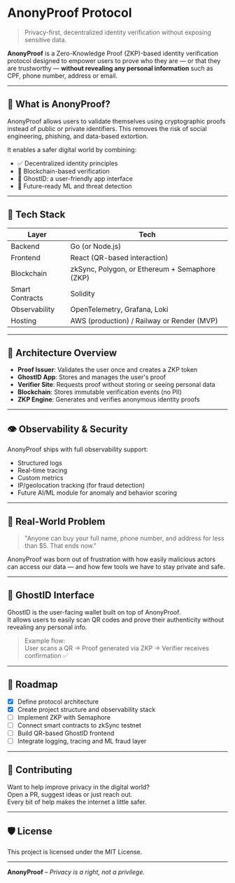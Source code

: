 # AnonyProof Protocol

> Privacy-first, decentralized identity verification without exposing sensitive data.

**AnonyProof** is a Zero-Knowledge Proof (ZKP)-based identity verification protocol designed to empower users to prove who they are — or that they are trustworthy — **without revealing any personal information** such as CPF, phone number, address or email.

---

## 🚀 What is AnonyProof?

AnonyProof allows users to validate themselves using cryptographic proofs instead of public or private identifiers. This removes the risk of social engineering, phishing, and data-based extortion.

It enables a safer digital world by combining:
- ✅ Decentralized identity principles
- 🔐 Blockchain-based verification
- 👻 GhostID: a user-friendly app interface
- 🧠 Future-ready ML and threat detection

---

## 🔧 Tech Stack

| Layer          | Tech                                            |
|----------------|-------------------------------------------------|
| Backend        | Go (or Node.js)                                 |
| Frontend       | React (QR-based interaction)                    |
| Blockchain     | zkSync, Polygon, or Ethereum + Semaphore (ZKP) |
| Smart Contracts| Solidity                                        |
| Observability  | OpenTelemetry, Grafana, Loki                    |
| Hosting        | AWS (production) / Railway or Render (MVP)      |

---

## 🧱 Architecture Overview

- **Proof Issuer**: Validates the user once and creates a ZKP token
- **GhostID App**: Stores and manages the user's proof
- **Verifier Site**: Requests proof without storing or seeing personal data
- **Blockchain**: Stores immutable verification events (no PII)
- **ZKP Engine**: Generates and verifies anonymous identity proofs

---

## 👁️ Observability & Security

AnonyProof ships with full observability support:
- Structured logs
- Real-time tracing
- Custom metrics
- IP/geolocation tracking (for fraud detection)
- Future AI/ML module for anomaly and behavior scoring

---

## 📍 Real-World Problem

> "Anyone can buy your full name, phone number, and address for less than $5. That ends now."

AnonyProof was born out of frustration with how easily malicious actors can access our data — and how few tools we have to stay private and safe.

---

## 👻 GhostID Interface

GhostID is the user-facing wallet built on top of AnonyProof.  
It allows users to easily scan QR codes and prove their authenticity without revealing any personal info.

> Example flow:  
> User scans a QR → Proof generated via ZKP → Verifier receives confirmation ✅

---

## 📌 Roadmap

- [x] Define protocol architecture
- [x] Create project structure and observability stack
- [ ] Implement ZKP with Semaphore
- [ ] Connect smart contracts to zkSync testnet
- [ ] Build QR-based GhostID frontend
- [ ] Integrate logging, tracing and ML fraud layer

---

## 🤝 Contributing

Want to help improve privacy in the digital world?  
Open a PR, suggest ideas or just reach out.  
Every bit of help makes the internet a little safer.

---

## 🛡️ License

This project is licensed under the MIT License.

---

**AnonyProof** – *Privacy is a right, not a privilege.*
